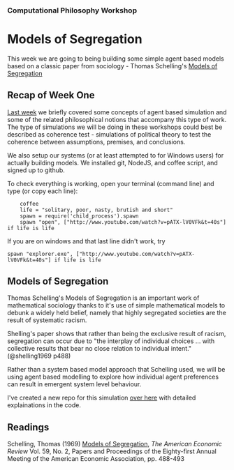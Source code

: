 ### Computational Philosophy Workshop

# Models of Segregation

This week we are going to being building some simple agent based models based on a classic paper from sociology - Thomas Schelling's [Models of Segregation][mos]

## Recap of Week One

[Last week](01-introduction.md) we briefly covered some concepts of agent based simulation and some of the related philosophical notions that accompany this type of work.  The type of simulations we will be doing in these workshops could best be described as coherence test - simulations of political theory to test the coherence between assumptions, premises, and conclusions.

We also setup our systems (or at least attempted to for Windows users) for actually building models.  We installed git, NodeJS, and coffee script, and signed up to github.  

To check everything is working, open your terminal (command line) and type (or copy each line):


		coffee
		life = "solitary, poor, nasty, brutish and short"
		spawn = require('child_process').spawn
		spawn "open", ["http://www.youtube.com/watch?v=pATX-lV0VFk&t=40s"] if life is life
      

If you are on windows and that last line didn't work, try 


    spawn "explorer.exe", ["http://www.youtube.com/watch?v=pATX-lV0VFk&t=40s"] if life is life


## Models of Segregation

Thomas Schelling's Models of Segregation is an important work of mathematical sociology thanks to it's use of simple mathematical models to debunk a widely held belief, namely that highly segregated societies are the result of systematic racism.

Shelling's paper shows that rather than being the exclusive result of racism, segregation can occur due to "the interplay of individual choices ... with collective results that bear no close relation to individual intent." (@shelling1969 p488)

Rather than a system based model approach that Schelling used, we will be using agent based modelling to explore how individual agent preferences can result in emergent system level behaviour.

I've created a new repo for this simulation [over here](https://github.com/davekinkead/models-of-segregation) with detailed explainations in the code.


## Readings

Schelling, Thomas (1969) [Models of Segregation][mos], _The American Economic Review_
Vol. 59, No. 2, Papers and Proceedings of the Eighty-first Annual Meeting of the American Economic Association, pp. 488-493


[mos]: http://www.jstor.org/stable/1823701